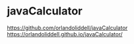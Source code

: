# javaCalculator

https://github.com/orlandoliddell/javaCalculator
https://orlandoliddell.github.io/javaCalculator/